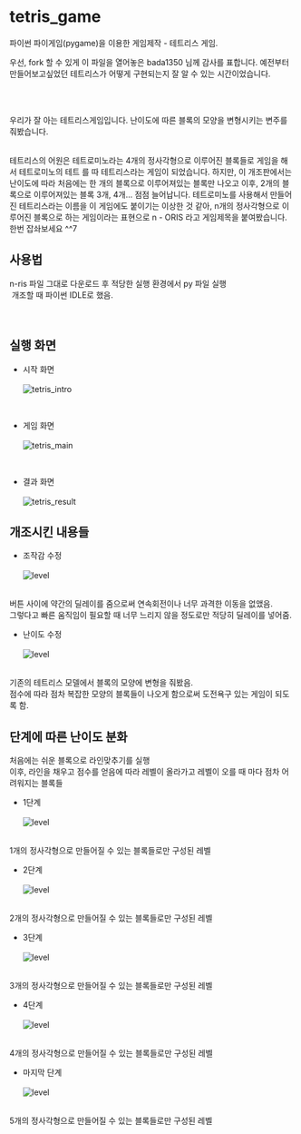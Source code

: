 # tetris_game
파이썬 파이게임(pygame)을 이용한 게임제작 - 테트리스 게임.

우선, fork 할 수 있게 이 파일을 열어놓은 bada1350 님께 감사를 표합니다. 예전부터 만들어보고싶었던 테트리스가 어떻게 구현되는지 잘 알 수 있는 시간이었습니다.

<br><br>

우리가 잘 아는 테트리스게임입니다. 난이도에 따른 블록의 모양을 변형시키는 변주를 줘봤습니다.

<br>
테트리스의 어원은 테트로미노라는 4개의 정사각형으로 이루어진 블록들로 게임을 해서 테트로미노의 테트 를 따 테트리스라는 게임이 되었습니다.
하지만, 이 개조판에서는 난이도에 따라 처음에는 한 개의 블록으로 이루어져있는 블록만 나오고 이후, 2개의 블록으로 이루어져있는 블록 3개, 4개... 점점 늘어납니다.
테트로미노를 사용해서 만들어진 테트리스라는 이름을 이 게임에도 붙이기는 이상한 것 같아, n개의 정사각형으로 이루어진 블록으로 하는 게임이라는 표현으로
n - ORIS 라고 게임제목을 붙여봤습니다. 한번 잡솨보세요 ^^7

## 사용법
n-ris 파일 그대로 다운로드 후 적당한 실행 환경에서 py 파일 실행
<br>
&nbsp;개조할 때 파이썬 IDLE로 했음.
<br><br><br>

## 실행 화면
- 시작 화면<br><br>
![tetris_intro](./img/시작화면.JPG)
<br>

- 게임 화면<br><br>
![tetris_main](https://user-images.githubusercontent.com/121742489/211792332-2a294443-7d37-425b-93b1-c4550fd209ce.png)
<br>

- 결과 화면<br><br>
![tetris_result](https://user-images.githubusercontent.com/121742489/211792349-338a4015-e77c-4bc1-b9b7-9a00834fae34.png)

## 개조시킨 내용들

- 조작감 수정<br><br>
![level](./img/수정2.JPG)

<br>
 버튼 사이에 약간의 딜레이를 줌으로써 연속회전이나 너무 과격한 이동을 없앴음. <br>
그렇다고 빠른 움직임이 필요할 때 너무 느리지 않을 정도로만 적당히 딜레이를 넣어줌.

- 난이도 수정 <br><br>
![level](./img/수정1.JPG)

<br>
 기존의 테트리스 모델에서 블록의 모양에 변형을 줘봤음. <br>
 점수에 따라 점차 복잡한 모양의 블록들이 나오게 함으로써 도전욕구 있는 게임이 되도록 함.


## 단계에 따른 난이도 분화
 처음에는 쉬운 블록으로 라인맞추기를 실행
 <br> 
 이후, 라인을 채우고 점수를 얻음에 따라 레벨이 올라가고 레벨이 오를 때 마다 점차 어려워지는 블록들

- 1단계<br><br>
![level](./img/레벨1.JPG)

<br>
1개의 정사각형으로 만들어질 수 있는 블록들로만 구성된 레벨

- 2단계<br><br>
![level](./img/레벨2.JPG)

<br>
2개의 정사각형으로 만들어질 수 있는 블록들로만 구성된 레벨

- 3단계<br><br>
![level](./img/레벨3.JPG)

<br>
3개의 정사각형으로 만들어질 수 있는 블록들로만 구성된 레벨

- 4단계<br><br>
![level](./img/레벨4.JPG)

<br>
4개의 정사각형으로 만들어질 수 있는 블록들로만 구성된 레벨

- 마지막 단계<br><br>
![level](./img/마지막레벨.JPG)

<br>
5개의 정사각형으로 만들어질 수 있는 블록들로만 구성된 레벨
















